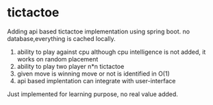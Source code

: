 # tictactoe
Adding api based tictactoe implementation using spring boot.
no database,everything is cached locally.

1. ability to play against cpu although cpu intelligence is not added, it works on random placement
2. ability to play two player n*n  tictactoe
3. given move is winning move or not is identified in O(1)
4. api based implentation can integrate with user-interface

Just implemented for learning purpose, no real value added.
